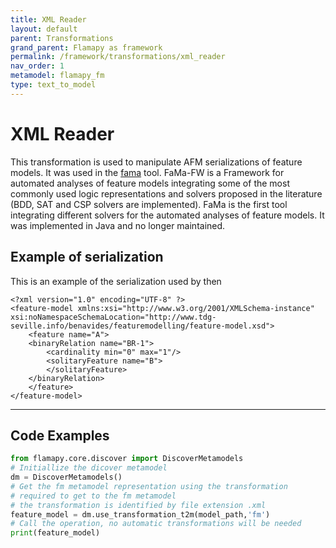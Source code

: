 ```yaml
---
title: XML Reader
layout: default
parent: Transformations
grand_parent: Flamapy as framework
permalink: /framework/transformations/xml_reader
nav_order: 1
metamodel: flamapy_fm
type: text_to_model
---
```


# XML Reader

This transformation is used to manipulate AFM serializations of feature models. It was used in the [fama](isa.us.es/fama) tool. FaMa-FW is a Framework for automated analyses of feature models integrating some of the most commonly used logic representations and solvers proposed in the literature (BDD, SAT and CSP solvers are implemented). FaMa is the first tool integrating different solvers for the automated analyses of feature models. It was implemented in Java and no longer maintained. 

## Example of serialization
This is an example of the serialization used by then
```
<?xml version="1.0" encoding="UTF-8" ?>
<feature-model xmlns:xsi="http://www.w3.org/2001/XMLSchema-instance" xsi:noNamespaceSchemaLocation="http://www.tdg-seville.info/benavides/featuremodelling/feature-model.xsd">
	<feature name="A">
	<binaryRelation name="BR-1">
		<cardinality min="0" max="1"/>
		<solitaryFeature name="B">
		</solitaryFeature>
	</binaryRelation>
	</feature>
</feature-model>
```

---
## Code Examples
```python
from flamapy.core.discover import DiscoverMetamodels
# Initiallize the dicover metamodel
dm = DiscoverMetamodels()
# Get the fm metamodel representation using the transformation 
# required to get to the fm metamodel
# the transformation is identified by file extension .xml
feature_model = dm.use_transformation_t2m(model_path,'fm') 
# Call the operation, no automatic transformations will be needed
print(feature_model)
```